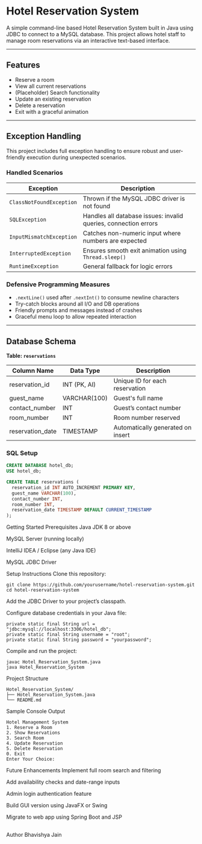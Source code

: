 # Hotel Reservation System

A simple command-line based Hotel Reservation System built in Java using JDBC to connect to a MySQL database. This project allows hotel staff to manage room reservations via an interactive text-based interface.

---

## Features

- Reserve a room  
- View all current reservations  
- (Placeholder) Search functionality  
- Update an existing reservation  
- Delete a reservation  
- Exit with a graceful animation  

---

## Exception Handling

This project includes full exception handling to ensure robust and user-friendly execution during unexpected scenarios.

### Handled Scenarios

| Exception                | Description                                                     |
|--------------------------|-----------------------------------------------------------------|
| `ClassNotFoundException` | Thrown if the MySQL JDBC driver is not found                    |
| `SQLException`           | Handles all database issues: invalid queries, connection errors |
| `InputMismatchException` | Catches non-numeric input where numbers are expected            |
| `InterruptedException`   | Ensures smooth exit animation using `Thread.sleep()`            |
| `RuntimeException`       | General fallback for logic errors                               |

### Defensive Programming Measures

- `.nextLine()` used after `.nextInt()` to consume newline characters  
- Try-catch blocks around all I/O and DB operations  
- Friendly prompts and messages instead of crashes  
- Graceful menu loop to allow repeated interaction  

---

## Database Schema

**Table: `reservations`**

| Column Name      | Data Type     | Description                          |
|------------------|---------------|--------------------------------------|
| reservation_id   | INT (PK, AI)  | Unique ID for each reservation       |
| guest_name       | VARCHAR(100)  | Guest's full name                    |
| contact_number   | INT           | Guest’s contact number               |
| room_number      | INT           | Room number reserved                 |
| reservation_date | TIMESTAMP     | Automatically generated on insert    |

### SQL Setup

```sql
CREATE DATABASE hotel_db;
USE hotel_db;

CREATE TABLE reservations (
  reservation_id INT AUTO_INCREMENT PRIMARY KEY,
  guest_name VARCHAR(100),
  contact_number INT,
  room_number INT,
  reservation_date TIMESTAMP DEFAULT CURRENT_TIMESTAMP
);
```
Getting Started
Prerequisites
Java JDK 8 or above

MySQL Server (running locally)

IntelliJ IDEA / Eclipse (any Java IDE)

MySQL JDBC Driver

Setup Instructions
Clone this repository:
```
git clone https://github.com/yourusername/hotel-reservation-system.git
cd hotel-reservation-system
```
Add the JDBC Driver to your project’s classpath.

Configure database credentials in your Java file:
```
private static final String url = "jdbc:mysql://localhost:3306/hotel_db";
private static final String username = "root";
private static final String password = "yourpassword";
```
Compile and run the project:
```
javac Hotel_Reservation_System.java
java Hotel_Reservation_System
```
Project Structure
```
Hotel_Reservation_System/
├── Hotel_Reservation_System.java
└── README.md
```
Sample Console Output
```
Hotel Management System
1. Reserve a Room
2. Show Reservations
3. Search Room
4. Update Reservation
5. Delete Reservation
0. Exit
Enter Your Choice:
```
Future Enhancements
Implement full room search and filtering

Add availability checks and date-range inputs

Admin login authentication feature

Build GUI version using JavaFX or Swing

Migrate to web app using Spring Boot and JSP

## 
Author 
Bhavishya Jain
